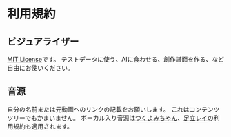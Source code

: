 # 利用規約

## ビジュアライザー

[MIT License](LICENSE_MIT.txt)です。
テストデータに使う、AIに食わせる、創作譜面を作る、など自由にお使いください。

## 音源

自分の名前または元動画へのリンクの記載をお願いします。
これはコンテンツツリーでもかまいません。
ボーカル入り音源は[つくよみちゃん](https://tyc.rei-yumesaki.net/material/utau/terms/)、[足立レイ](https://mechanicalgirl.jp/guidelines/)の利用規約も適用されます。
